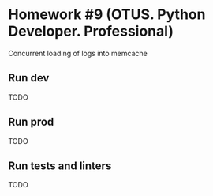 # Homework #9 (OTUS. Python Developer. Professional)

Concurrent loading of logs into memcache

## Run dev
TODO

## Run prod
TODO

## Run tests and linters
TODO
